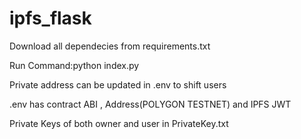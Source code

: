 ﻿# ipfs_flask
Download all dependecies from requirements.txt

Run Command:python index.py

Private address can be updated in .env to shift users

.env has contract ABI , Address(POLYGON TESTNET) and IPFS JWT

Private Keys of both owner and user in PrivateKey.txt

